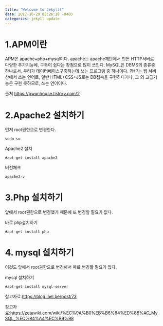 ```yaml
---
title: "Welcome to Jekyll!"
date: 2017-10-20 08:26:28 -0400
categories: jekyll update
---
```

# 1.APM이란

APM은 apache+php+mysql이다.
apache는 apache재단에서 만든 HTTP서버로 다양한 추가기능에, 구축이 쉽다는 장점으로 많이 쓰인다.
MySQL은 DBMS의 종류중 하나로서, 우리가 데이터베이스구축하는데 쓰는 프로그램 중 하나이다.
PHP는 웹 서버상에서 쓰는 언어로, 일반 HTML+CSS+JS로는 DB접속을 구현하다거나, 그 외 고급기능은 구현 못하므로, 쓰는 언어이다.

출처 https://gwonhouse.tistory.com/2

# 2.Apache2 설치하기

먼저 root권한으로 변경한다.

    sudo su
   
Apache2 설치

    #apt-get install apache2

버전체크
   
    apache2-v
# 3.Php 설치하기

앞에서 root권한으로 변경했기 때문에 또 변경할 필요가 없다.

바로 php설치하기

    #apt-get install php

# 4. mysql 설치하기

이것도 앞에서 root권한으로 변경해서 따로 변경할 필요가 없다.

mysql 설치하기

    #apt-get install mysql-server
    
참고자료:https://blog.lael.be/post/73

참고자료:https://zetawiki.com/wiki/%EC%9A%B0%EB%B6%84%ED%88%AC_MySQL_%EC%84%A4%EC%B9%98
